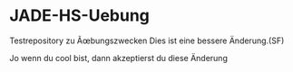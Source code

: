 # JADE-HS-Uebung
Testrepository zu Ãœbungszwecken
Dies ist eine bessere Änderung.(SF)

Jo wenn du cool bist, dann akzeptierst du diese Änderung

